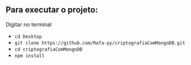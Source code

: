 <h2>Para executar o projeto: </h2>
<p>Digitar no terminal</p>
<ul>
  <li><code>cd Desktop</code></li>
  <li><code>git clone https://github.com/Rafa-py/criptografiaComMongoDB.git</code></li>
  <li><code>cd criptografiaComMongoDB</code></li>
  <li><code>npm install</code></li>
</ul>
